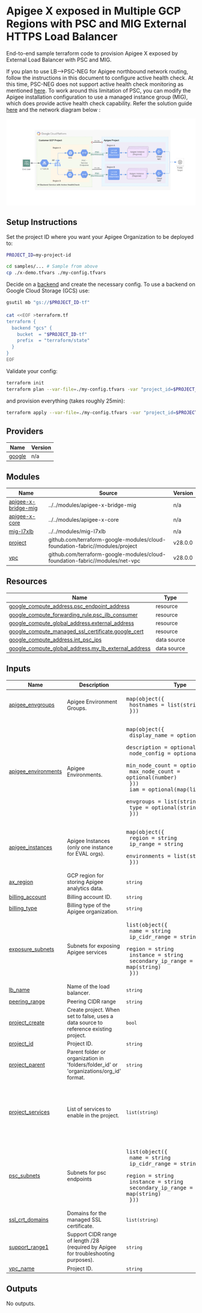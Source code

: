 # Apigee X exposed in Multiple GCP Regions with PSC and MIG External HTTPS Load Balancer

End-to-end sample terraform code to provision Apigee X exposed by External Load Balancer with PSC and MIG.

If you plan to use LB-->PSC-NEG for Apigee northbound network routing, follow the instructions in this document to configure active health check. 
At this time, PSC-NEG does not support active health check monitoring as mentioned [here](https://cloud.google.com/load-balancing/docs/negs#psc-neg). 
To work around this limitation of PSC, you can modify the Apigee installation configuration to use a managed instance group (MIG), which does provide active health check capability. Refer the solution guide [here](https://cloud.google.com/apigee/docs/api-platform/system-administration/health-check-mig-workaround) and the network diagram below :

<p align="center">
  <img src="./sample-architecture.png?raw=true" alt="Apigee X Shared VPC Multi Region Sample Architecture">
</p>



<!-- BEGIN_SAMPLES_DEFAULT_SETUP_INSTRUCTIONS -->
## Setup Instructions

Set the project ID where you want your Apigee Organization to be deployed to:

```sh
PROJECT_ID=my-project-id
```

```sh
cd samples/... # Sample from above
cp ./x-demo.tfvars ./my-config.tfvars
```

Decide on a [backend](https://www.terraform.io/language/settings/backends) and create the necessary config. To use a backend on Google Cloud Storage (GCS) use:

```sh
gsutil mb "gs://$PROJECT_ID-tf"

cat <<EOF >terraform.tf
terraform {
  backend "gcs" {
    bucket  = "$PROJECT_ID-tf"
    prefix  = "terraform/state"
  }
}
EOF
```

Validate your config:

```sh
terraform init
terraform plan --var-file=./my-config.tfvars -var "project_id=$PROJECT_ID"
```

and provision everything (takes roughly 25min):

```sh
terraform apply --var-file=./my-config.tfvars -var "project_id=$PROJECT_ID"
```
<!-- END_SAMPLES_DEFAULT_SETUP_INSTRUCTIONS -->

<!-- BEGIN_TF_DOCS -->
## Providers

| Name | Version |
|------|---------|
| <a name="provider_google"></a> [google](#provider\_google) | n/a |

## Modules

| Name | Source | Version |
|------|--------|---------|
| <a name="module_apigee-x-bridge-mig"></a> [apigee-x-bridge-mig](#module\_apigee-x-bridge-mig) | ../../modules/apigee-x-bridge-mig | n/a |
| <a name="module_apigee-x-core"></a> [apigee-x-core](#module\_apigee-x-core) | ../../modules/apigee-x-core | n/a |
| <a name="module_mig-l7xlb"></a> [mig-l7xlb](#module\_mig-l7xlb) | ../../modules/mig-l7xlb | n/a |
| <a name="module_project"></a> [project](#module\_project) | github.com/terraform-google-modules/cloud-foundation-fabric//modules/project | v28.0.0 |
| <a name="module_vpc"></a> [vpc](#module\_vpc) | github.com/terraform-google-modules/cloud-foundation-fabric//modules/net-vpc | v28.0.0 |

## Resources

| Name | Type |
|------|------|
| [google_compute_address.psc_endpoint_address](https://registry.terraform.io/providers/hashicorp/google/latest/docs/resources/compute_address) | resource |
| [google_compute_forwarding_rule.psc_ilb_consumer](https://registry.terraform.io/providers/hashicorp/google/latest/docs/resources/compute_forwarding_rule) | resource |
| [google_compute_global_address.external_address](https://registry.terraform.io/providers/hashicorp/google/latest/docs/resources/compute_global_address) | resource |
| [google_compute_managed_ssl_certificate.google_cert](https://registry.terraform.io/providers/hashicorp/google/latest/docs/resources/compute_managed_ssl_certificate) | resource |
| [google_compute_address.int_psc_ips](https://registry.terraform.io/providers/hashicorp/google/latest/docs/data-sources/compute_address) | data source |
| [google_compute_global_address.my_lb_external_address](https://registry.terraform.io/providers/hashicorp/google/latest/docs/data-sources/compute_global_address) | data source |

## Inputs

| Name | Description | Type | Default | Required |
|------|-------------|------|---------|:--------:|
| <a name="input_apigee_envgroups"></a> [apigee\_envgroups](#input\_apigee\_envgroups) | Apigee Environment Groups. | <pre>map(object({<br>    hostnames = list(string)<br>  }))</pre> | `null` | no |
| <a name="input_apigee_environments"></a> [apigee\_environments](#input\_apigee\_environments) | Apigee Environments. | <pre>map(object({<br>    display_name = optional(string)<br>    description  = optional(string)<br>    node_config = optional(object({<br>      min_node_count = optional(number)<br>      max_node_count = optional(number)<br>    }))<br>    iam       = optional(map(list(string)))<br>    envgroups = list(string)<br>    type      = optional(string)<br>  }))</pre> | `null` | no |
| <a name="input_apigee_instances"></a> [apigee\_instances](#input\_apigee\_instances) | Apigee Instances (only one instance for EVAL orgs). | <pre>map(object({<br>    region       = string<br>    ip_range     = string<br>    environments = list(string)<br>  }))</pre> | `null` | no |
| <a name="input_ax_region"></a> [ax\_region](#input\_ax\_region) | GCP region for storing Apigee analytics data. | `string` | n/a | yes |
| <a name="input_billing_account"></a> [billing\_account](#input\_billing\_account) | Billing account ID. | `string` | n/a | yes |
| <a name="input_billing_type"></a> [billing\_type](#input\_billing\_type) | Billing type of the Apigee organization. | `string` | `null` | no |
| <a name="input_exposure_subnets"></a> [exposure\_subnets](#input\_exposure\_subnets) | Subnets for exposing Apigee services | <pre>list(object({<br>    name               = string<br>    ip_cidr_range      = string<br>    region             = string<br>    instance           = string<br>    secondary_ip_range = map(string)<br>  }))</pre> | `[]` | no |
| <a name="input_lb_name"></a> [lb\_name](#input\_lb\_name) | Name of the load balancer. | `string` | n/a | yes |
| <a name="input_peering_range"></a> [peering\_range](#input\_peering\_range) | Peering CIDR range | `string` | n/a | yes |
| <a name="input_project_create"></a> [project\_create](#input\_project\_create) | Create project. When set to false, uses a data source to reference existing project. | `bool` | `false` | no |
| <a name="input_project_id"></a> [project\_id](#input\_project\_id) | Project ID. | `string` | n/a | yes |
| <a name="input_project_parent"></a> [project\_parent](#input\_project\_parent) | Parent folder or organization in 'folders/folder\_id' or 'organizations/org\_id' format. | `string` | n/a | yes |
| <a name="input_project_services"></a> [project\_services](#input\_project\_services) | List of services to enable in the project. | `list(string)` | <pre>[<br>  "apigee.googleapis.com",<br>  "cloudkms.googleapis.com",<br>  "compute.googleapis.com",<br>  "servicenetworking.googleapis.com"<br>]</pre> | no |
| <a name="input_psc_subnets"></a> [psc\_subnets](#input\_psc\_subnets) | Subnets for psc endpoints | <pre>list(object({<br>    name               = string<br>    ip_cidr_range      = string<br>    region             = string<br>    instance           = string<br>    secondary_ip_range = map(string)<br>  }))</pre> | `[]` | no |
| <a name="input_ssl_crt_domains"></a> [ssl\_crt\_domains](#input\_ssl\_crt\_domains) | Domains for the managed SSL certificate. | `list(string)` | n/a | yes |
| <a name="input_support_range1"></a> [support\_range1](#input\_support\_range1) | Support CIDR range of length /28 (required by Apigee for troubleshooting purposes). | `string` | n/a | yes |
| <a name="input_vpc_name"></a> [vpc\_name](#input\_vpc\_name) | Project ID. | `string` | n/a | yes |

## Outputs

No outputs.
<!-- END_TF_DOCS -->
